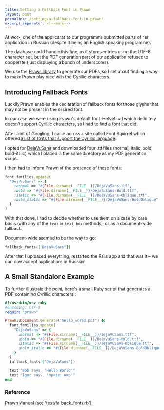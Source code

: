```yaml
---
title: Setting a Fallback Font in Prawn
layout: post
permalink: /setting-a-fallback-font-in-prawn/
excerpt_separator: <!--more-->
---
```


At work, one of the applicants to our programme submitted parts of her application in Russian (despite it being an English speaking programme).

The database could handle this fine, as it stores entries using the UTF-8 character set, but the PDF generation part of our application refused to cooperate (just displaying a bunch of underscores).

We use the [Prawn library](http://prawn.majesticseacreature.com/ "Prawn - Fast, Nimble PDF Writer for Ruby") to generate our PDFs, so I set about finding a way to make Prawn play nice with the Cyrillic characters.

<!--more-->

## Introducing Fallback Fonts

Luckily Prawn enables the declaration of fallback fonts for those glyphs that may not be present in the desired font.

In our case we were using Prawn's default font (Helvetica) which definitely doesn't support Cyrillic characters, so I had to find a font that did.

After a bit of Googling, I came across a site called Font Squirrel which offered [a list of fonts that support the Cyrillic language](http://www.fontsquirrel.com/fonts/list/language/cyrillic "Font Squirrel - Free Font Utopia").

I opted for [DejaVuSans](http://www.fontsquirrel.com/fonts/list/foundry/dejavu-fonts "Fonts by DejaVu fonts") and downloaded four .ttf files (normal, italic, bold, bold-italic) which I placed in the same directory as my PDF generation script.

I then had to inform Prawn of the presence of these fonts:

```ruby
font_families.update(
  "DejaVuSans" => {
    :normal => "#{File.dirname(__FILE__)}/DejaVuSans.ttf",
    :bold => "#{File.dirname(__FILE__)}/DejaVuSans-Bold.ttf",
    :italic => "#{File.dirname(__FILE__)}/DejaVuSans-Oblique.ttf",
    :bold_italic => "#{File.dirname(__FILE__)}/DejaVuSans-BoldOblique",
  }
)
```

With that done, I had to decide whether to use them on a case by case basis (with any of the `text` or `text box` methods), or as a document-wide fallback.

Document-wide seemed to be the way to go:

```ruby
fallback_fonts(["DejaVuSans"])
```

After that I uploaded everything, restarted the Rails app and that was it – we can now accept applications in Russian!

## A Small Standalone Example

To further illustrate the point, here's a small Ruby script that generates a PDF containing Cyrillic characters :

```ruby
#!/usr/bin/env ruby
#encoding: UTF-8
require "prawn"

Prawn::Document.generate("hello_world.pdf") do
  font_families.update(
    "DejaVuSans" => {
      :normal => "#{File.dirname(__FILE__)}/DejaVuSans.ttf",
      :bold => "#{File.dirname(__FILE__)}/DejaVuSans-Bold.ttf",
      :italic => "#{File.dirname(__FILE__)}/DejaVuSans-Oblique.ttf",
      :bold_italic => "#{File.dirname(__FILE__)}/DejaVuSans-BoldOblique",
    }
  )
  fallback_fonts(["DejaVuSans"])

  text "Bob says, 'Hello World'"
  text "Igor says, 'привет мир'"
end
```

### Reference

[Prawn Manual (see 'text/fallback_fonts.rb')](http://prawn.majesticseacreature.com/manual.pdf "Prawn by example - a self generating PDF manual")
